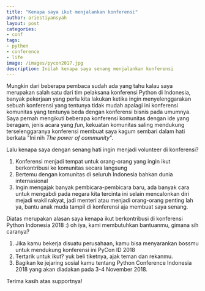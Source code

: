 ```yaml
---
title: "Kenapa saya ikut menjalankan konferensi"
author: ariestiyansyah
layout: post
categories:
- conf
tags:
- python
- conference
- life
image: /images/pycon2017.jpg
description: Inilah kenapa saya senang menjalankan konferensi
---
```


Mungkin dari beberapa pembaca sudah ada yang tahu kalau saya merupakan salah satu dari tim pelaksana konferensi Python di Indonesia, banyak pekerjaan yang perlu kita lakukan ketika ingin menyelenggarakan sebuah konferensi yang tentunya tidak mudah apalagi ini konferensi komunitas yang tentunya beda dengan konferensi bisnis pada umumnya. Saya pernah mengikuti beberapa konferensi komunitas dengan ide yang beragam, jenis acara yang <i>fun</i>, kekuatan komunitas saling mendukung terselenggaranya konferensi membuat saya kagum sembari dalam hati berkata "Ini nih <i>The power of community</i>". 


Lalu kenapa saya dengan senang hati ingin menjadi volunteer di konferensi?

1. Konferensi menjadi tempat untuk orang-orang yang ingin ikut berkontribusi ke komunitas secara langsung
2. Bertemu dengan komunitas di seluruh Indonesia bahkan dunia internasional
3. Ingin mengajak banyak pembicara-pembicara baru, ada banyak cara untuk mengabdi pada negara kita tercinta ini selain mencalonkan diri mejadi wakil rakyat, jadi menteri atau menjadi orang-orang penting lah ya, bantu anak muda tampil di konferensi aja membuat saya senang.

Diatas merupakan alasan saya kenapa ikut berkontribusi di konferensi Python Indonesia 2018 :) oh iya, kami membutuhkan bantuanmu, gimana sih caranya?

1. Jika kamu bekerja disuatu perusahaan, kamu bisa menyarankan bossmu untuk mendukung konferensi ini PyCon ID 2018
2. Tertarik untuk ikut? yuk beli tiketnya, ajak teman dan rekanmu.
3. Bagikan ke jejaring sosial kamu tentang Python Conference Indonesia 2018 yang akan diadakan pada 3-4 November 2018.

Terima kasih atas supportnya!
